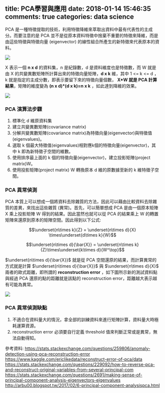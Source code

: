 title: PCA學習與應用
date: 2018-01-14 15:46:35
comments: true
categories: data science
---
PCA 是一種特徵提取的技術，利用特徵降維來萃取出資料中最有代表性的主成分。而要注意的是 PCA 並不是從原本資料特徵中捨棄不重要的特徵來降維，而是由這些特徵與特徵向量 (eigenvector) 的線性組合所產生的新特徵來代表原本的資料。

![](https://i.imgur.com/Ddhov6x.png)


X 表示一個 **n x d** 的資料集，n 是紀錄數，d 是資料維度也是特徵數，而 W 就是由 X 的共變異數矩陣所計算出來的特徵向量矩陣，**d x k** 維，其中 1 <= k <= d ，k 就是指定的主成分數，即表示要留下來的特徵向量個數， **X*W 就是 PCA 計算結果**，矩陣的維度變為 **(n x d)*(d x k)=n x k** ，如此達到降維的效果。

![](https://i.imgur.com/hZH712X.png)

### PCA 演算法步驟
1. 標準化 d 維原資料集
2. 建立共變異數矩陣(covariance matrix)
3. 分解共變異數矩陣(covariance matrix)為特徵向量(eigenvector)與特徵值(eigenvalues)。
4. 選取 k 個最大特徵值(eigenvalues)相對應k個的特徵向量(eigenvector)，其中 k 即為新特徵子空間的維數。
5. 使用排序最上面的 k 個的特徵向量(eigenvector)，建立投影矩陣(project matrix)W。
6. 使用投影矩陣(project matrix) W 轉換原本 d 維的原數據至新的 k 維特徵子空間。

### PCA 異常偵測
PCA 本質上可以想成一個將資料去除雜質的方法，因此可以藉由比較資料去除雜質的差異，來找出這些雜質 (異常)。首先，可以簡單想成 PCA 是由一個原本矩陣 X 乘上投影矩陣 W 得到的結果。因此當然也就可以從 PCA 的結果乘上 W 的轉置矩陣來還原到原本的矩陣空間。因此得到以下公式:

$$\underset{n\times k}{Z} = \underset{n\times d}{X} \times\underset{d\times k}{W}$$

$$\underset{n\times d}{\bar{X}} = \underset{n\times k}{Z}\times\underset{k\times d}{W^\top}$$

$\underset{n\times d}{\bar{X}}$ 就是從 PCA 空間還原的結果，而計算異常的方式就是計算 $\underset{n\times d}{\bar{X}}$ 與 $\underset{n\times d}{X}$ 兩者的歐式距離，即所謂的 **reconstruction error** ，如下圖所示新的測試資料點與經過 PCA 還原的點的距離就是該點的 reconstruction error，距離越大表示越有可能為異常。

![](https://i.stack.imgur.com/1j5X1.png=100x100)

### PCA 異常偵測缺點
1. 不適合在資料量大的情況，拿全部的訓練資料來進行矩陣計算，資料量大時極耗運算資源。
2. reconstruction error 必須要自行定義 threshold 值來判斷正常或是異常，無法自動得知。



參考資料:
https://stats.stackexchange.com/questions/259806/anomaly-detection-using-pca-reconstruction-error
https://www.kaggle.com/ericlikedata/reconstruct-error-of-pca/data
https://stats.stackexchange.com/questions/229092/how-to-reverse-pca-and-reconstruct-original-variables-from-several-principal-com
https://stats.stackexchange.com/questions/2691/making-sense-of-principal-component-analysis-eigenvectors-eigenvalues
http://arbu00.blogspot.tw/2017/02/6-principal-component-analysispca.html